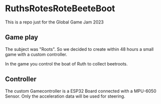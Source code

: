 # RuthsRotesRoteBeeteBoot
This is a repo just for the Global Game Jam 2023

## Game play
The subject was "Roots". So we decided to create within 48 hours a small game with a custom controller.

In the game you control the boat of Ruth to collect beetroots.

## Controller
The custom Gamecontroller is a ESP32 Board connected with a MPU-6050 Sensor. Only the acceleration data will be used for steering.
